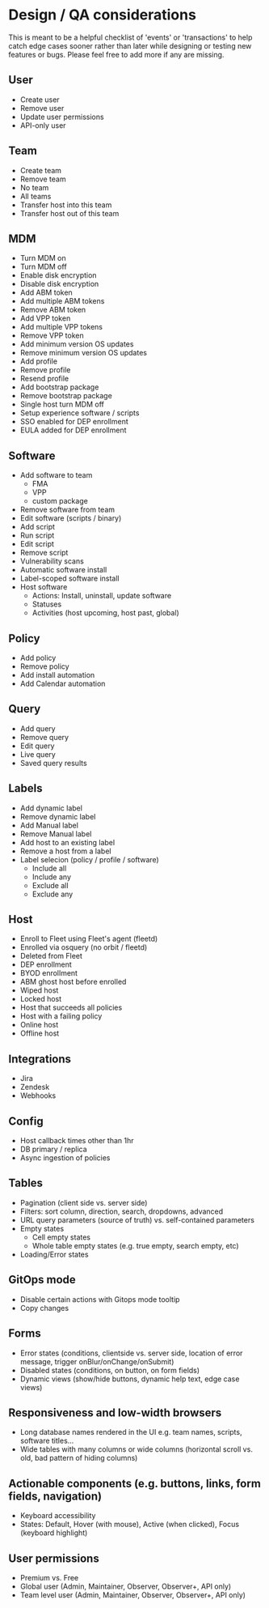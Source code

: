 # Design / QA considerations

This is meant to be a helpful checklist of 'events' or 'transactions' to help catch edge cases sooner rather than later while designing or testing new features or bugs.  Please feel free to add more if any are missing.

## User

- Create user
- Remove user
- Update user permissions
- API-only user

## Team

- Create team
- Remove team
- No team
- All teams
- Transfer host into this team
- Transfer host out of this team

## MDM

- Turn MDM on
- Turn MDM off
- Enable disk encryption
- Disable disk encryption
- Add ABM token
- Add multiple ABM tokens
- Remove ABM token
- Add VPP token
- Add multiple VPP tokens
- Remove VPP token
- Add minimum version OS updates
- Remove minimum version OS updates
- Add profile
- Remove profile
- Resend profile
- Add bootstrap package
- Remove bootstrap package
- Single host turn MDM off
- Setup experience software / scripts
- SSO enabled for DEP enrollment
- EULA added for DEP enrollment

## Software

- Add software to team
  - FMA
  - VPP
  - custom package
- Remove software from team
- Edit software (scripts / binary)
- Add script
- Run script
- Edit script
- Remove script
- Vulnerability scans
- Automatic software install
- Label-scoped software install
- Host software
  - Actions: Install, uninstall, update software
  - Statuses
  - Activities (host upcoming, host past, global)

## Policy

- Add policy
- Remove policy
- Add install automation
- Add Calendar automation

## Query

- Add query
- Remove query
- Edit query
- Live query
- Saved query results

## Labels

- Add dynamic label
- Remove dynamic label
- Add Manual label
- Remove Manual label
- Add host to an existing label
- Remove a host from a label
- Label selecion (policy / profile / software)
  - Include all
  - Include any
  - Exclude all
  - Exclude any

## Host

- Enroll to Fleet using Fleet's agent (fleetd)
- Enrolled via osquery (no orbit / fleetd)
- Deleted from Fleet
- DEP enrollment
- BYOD enrollment
- ABM ghost host before enrolled
- Wiped host
- Locked host
- Host that succeeds all policies
- Host with a failing policy
- Online host
- Offline host

## Integrations

- Jira
- Zendesk
- Webhooks

## Config

- Host callback times other than 1hr
- DB primary / replica
- Async ingestion of policies

## Tables

- Pagination (client side vs. server side)
- Filters: sort column, direction, search, dropdowns, advanced
- URL query parameters (source of truth) vs. self-contained parameters
- Empty states
  - Cell empty states
  - Whole table empty states (e.g. true empty, search empty, etc)
- Loading/Error states

## GitOps mode

- Disable certain actions with Gitops mode tooltip
- Copy changes

## Forms

- Error states (conditions, clientside vs. server side, location of error message, trigger onBlur/onChange/onSubmit)
- Disabled states (conditions, on button, on form fields)
- Dynamic views (show/hide buttons, dynamic help text, edge case views)

## Responsiveness and low-width browsers
- Long database names rendered in the UI e.g. team names, scripts, software titles...
- Wide tables with many columns or wide columns (horizontal scroll vs. old, bad pattern of hiding columns)

## Actionable components (e.g. buttons, links, form fields, navigation)
- Keyboard accessibility
- States: Default, Hover (with mouse), Active (when clicked), Focus (keyboard highlight)

## User permissions
- Premium vs. Free
- Global user (Admin, Maintainer, Observer, Observer+, API only)
- Team level user (Admin, Maintainer, Observer, Observer+, API only)


<meta name="pageOrderInSection" value="3300">
<meta name="description" value="A helpful checklist of 'events' or 'transactions' to think about while designing or testing new features or bugs.">
